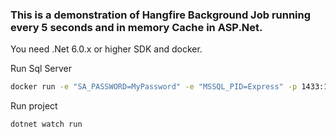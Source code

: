 ### This is a demonstration of Hangfire Background Job running every 5 seconds and in memory Cache in ASP.Net.

You need .Net 6.0.x or higher SDK and docker.

Run Sql Server

```bash 
docker run -e "SA_PASSWORD=MyPassword" -e "MSSQL_PID=Express" -p 1433:1433 -d --name=sql mcr.microsoft.com/mssql/server:latest 

```

Run project

```bash
dotnet watch run 

```
